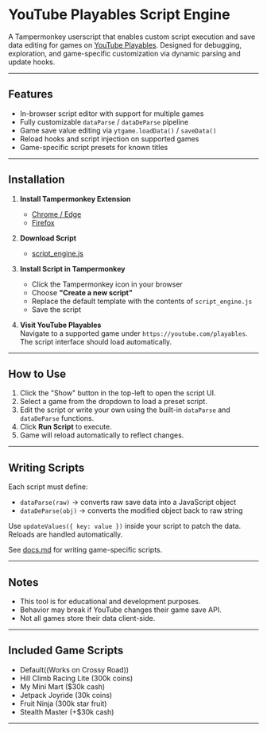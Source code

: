 # YouTube Playables Script Engine

A Tampermonkey userscript that enables custom script execution and save data editing for games on [YouTube Playables](https://www.youtube.com/playables). Designed for debugging, exploration, and game-specific customization via dynamic parsing and update hooks.

---

## Features

- In-browser script editor with support for multiple games
- Fully customizable `dataParse` / `dataDeParse` pipeline
- Game save value editing via `ytgame.loadData()` / `saveData()`
- Reload hooks and script injection on supported games
- Game-specific script presets for known titles

---

## Installation

1. **Install Tampermonkey Extension**  
   - [Chrome / Edge](https://www.tampermonkey.net/?ext=dhdg&browser=chrome)
   - [Firefox](https://addons.mozilla.org/en-US/firefox/addon/tampermonkey/)

2. **Download Script**  
   - [script_engine.js](./script_engine.js)

3. **Install Script in Tampermonkey**  
   - Click the Tampermonkey icon in your browser
   - Choose **"Create a new script"**
   - Replace the default template with the contents of `script_engine.js`
   - Save the script

4. **Visit YouTube Playables**  
   Navigate to a supported game under `https://youtube.com/playables`. The script interface should load automatically.

---

## How to Use

1. Click the "Show" button in the top-left to open the script UI.
2. Select a game from the dropdown to load a preset script.
3. Edit the script or write your own using the built-in `dataParse` and `dataDeParse` functions.
4. Click **Run Script** to execute.
5. Game will reload automatically to reflect changes.

---

## Writing Scripts

Each script must define:

- `dataParse(raw)` → converts raw save data into a JavaScript object
- `dataDeParse(obj)` → converts the modified object back to raw string

Use `updateValues({ key: value })` inside your script to patch the data. Reloads are handled automatically.

See [docs.md](docs.md) for writing game-specific scripts.

---

## Notes

- This tool is for educational and development purposes.
- Behavior may break if YouTube changes their game save API.
- Not all games store their data client-side.

---

## Included Game Scripts

- Default((Works on Crossy Road))
- Hill Climb Racing Lite (300k coins)
- My Mini Mart ($30k cash)
- Jetpack Joyride (30k coins)
- Fruit Ninja (300k star fruit)
- Stealth Master (+$30k cash)

---
